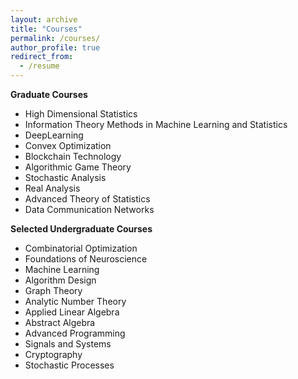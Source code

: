 ```yaml
---
layout: archive
title: "Courses"
permalink: /courses/
author_profile: true
redirect_from:
  - /resume
---
```


**Graduate Courses**

- High Dimensional Statistics
- Information Theory Methods in Machine Learning and Statistics
- DeepLearning
- Convex Optimization
- Blockchain Technology
- Algorithmic Game Theory
- Stochastic Analysis
- Real Analysis
- Advanced Theory of Statistics
- Data Communication Networks

**Selected Undergraduate Courses**
- Combinatorial Optimization
- Foundations of Neuroscience
- Machine Learning
- Algorithm Design
- Graph Theory
- Analytic Number Theory
- Applied Linear Algebra 
- Abstract Algebra
- Advanced Programming 
- Signals and Systems
- Cryptography
- Stochastic Processes